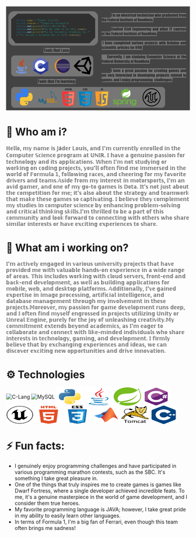 ![texto alternativo](read.me.png)

# 🤔 Who am i?
ℍ𝕖𝕝𝕝𝕠, 𝕞𝕪 𝕟𝕒𝕞𝕖 𝕚𝕤 𝕁á𝕕𝕖𝕣 𝕃𝕠𝕦𝕚𝕤, 𝕒𝕟𝕕 𝕀'𝕞 𝕔𝕦𝕣𝕣𝕖𝕟𝕥𝕝𝕪 𝕖𝕟𝕣𝕠𝕝𝕝𝕖𝕕 𝕚𝕟 𝕥𝕙𝕖 ℂ𝕠𝕞𝕡𝕦𝕥𝕖𝕣 𝕊𝕔𝕚𝕖𝕟𝕔𝕖 𝕡𝕣𝕠𝕘𝕣𝕒𝕞 𝕒𝕥 𝕌ℕ𝕀ℝ. 𝕀 𝕙𝕒𝕧𝕖 𝕒 𝕘𝕖𝕟𝕦𝕚𝕟𝕖 𝕡𝕒𝕤𝕤𝕚𝕠𝕟 𝕗𝕠𝕣 𝕥𝕖𝕔𝕙𝕟𝕠𝕝𝕠𝕘𝕪 𝕒𝕟𝕕 𝕚𝕥𝕤 𝕒𝕡𝕡𝕝𝕚𝕔𝕒𝕥𝕚𝕠𝕟𝕤. 𝕎𝕙𝕖𝕟 𝕀'𝕞 𝕟𝕠𝕥 𝕤𝕥𝕦𝕕𝕪𝕚𝕟𝕘 𝕠𝕣 𝕨𝕠𝕣𝕜𝕚𝕟𝕘 𝕠𝕟 𝕔𝕠𝕕𝕚𝕟𝕘 𝕡𝕣𝕠𝕛𝕖𝕔𝕥𝕤, 𝕪𝕠𝕦'𝕝𝕝 𝕠𝕗𝕥𝕖𝕟 𝕗𝕚𝕟𝕕 𝕞𝕖 𝕚𝕞𝕞𝕖𝕣𝕤𝕖𝕕 𝕚𝕟 𝕥𝕙𝕖 𝕨𝕠𝕣𝕝𝕕 𝕠𝕗 𝔽𝕠𝕣𝕞𝕦𝕝𝕒 𝟙, 𝕗𝕠𝕝𝕝𝕠𝕨𝕚𝕟𝕘 𝕣𝕒𝕔𝕖𝕤, 𝕒𝕟𝕕 𝕔𝕙𝕖𝕖𝕣𝕚𝕟𝕘 𝕗𝕠𝕣 𝕞𝕪 𝕗𝕒𝕧𝕠𝕣𝕚𝕥𝕖 𝕕𝕣𝕚𝕧𝕖𝕣𝕤 𝕒𝕟𝕕 𝕥𝕖𝕒𝕞𝕤.𝔸𝕤𝕚𝕕𝕖 𝕗𝕣𝕠𝕞 𝕞𝕪 𝕚𝕟𝕥𝕖𝕣𝕖𝕤𝕥 𝕚𝕟 𝕞𝕠𝕥𝕠𝕣𝕤𝕡𝕠𝕣𝕥𝕤, 𝕀'𝕞 𝕒𝕟 𝕒𝕧𝕚𝕕 𝕘𝕒𝕞𝕖𝕣, 𝕒𝕟𝕕 𝕠𝕟𝕖 𝕠𝕗 𝕞𝕪 𝕘𝕠-𝕥𝕠 𝕘𝕒𝕞𝕖𝕤 𝕚𝕤 𝔻𝕠𝕥𝕒. 𝕀𝕥'𝕤 𝕟𝕠𝕥 𝕛𝕦𝕤𝕥 𝕒𝕓𝕠𝕦𝕥 𝕥𝕙𝕖 𝕔𝕠𝕞𝕡𝕖𝕥𝕚𝕥𝕚𝕠𝕟 𝕗𝕠𝕣 𝕞𝕖; 𝕚𝕥'𝕤 𝕒𝕝𝕤𝕠 𝕒𝕓𝕠𝕦𝕥 𝕥𝕙𝕖 𝕤𝕥𝕣𝕒𝕥𝕖𝕘𝕪 𝕒𝕟𝕕 𝕥𝕖𝕒𝕞𝕨𝕠𝕣𝕜 𝕥𝕙𝕒𝕥 𝕞𝕒𝕜𝕖 𝕥𝕙𝕖𝕤𝕖 𝕘𝕒𝕞𝕖𝕤 𝕤𝕠 𝕔𝕒𝕡𝕥𝕚𝕧𝕒𝕥𝕚𝕟𝕘. 𝕀 𝕓𝕖𝕝𝕚𝕖𝕧𝕖 𝕥𝕙𝕖𝕪 𝕔𝕠𝕞𝕡𝕝𝕖𝕞𝕖𝕟𝕥 𝕞𝕪 𝕤𝕥𝕦𝕕𝕚𝕖𝕤 𝕚𝕟 𝕔𝕠𝕞𝕡𝕦𝕥𝕖𝕣 𝕤𝕔𝕚𝕖𝕟𝕔𝕖 𝕓𝕪 𝕖𝕟𝕙𝕒𝕟𝕔𝕚𝕟𝕘 𝕡𝕣𝕠𝕓𝕝𝕖𝕞-𝕤𝕠𝕝𝕧𝕚𝕟𝕘 𝕒𝕟𝕕 𝕔𝕣𝕚𝕥𝕚𝕔𝕒𝕝 𝕥𝕙𝕚𝕟𝕜𝕚𝕟𝕘 𝕤𝕜𝕚𝕝𝕝𝕤.𝕀'𝕞 𝕥𝕙𝕣𝕚𝕝𝕝𝕖𝕕 𝕥𝕠 𝕓𝕖 𝕒 𝕡𝕒𝕣𝕥 𝕠𝕗 𝕥𝕙𝕚𝕤 𝕔𝕠𝕞𝕞𝕦𝕟𝕚𝕥𝕪 𝕒𝕟𝕕 𝕝𝕠𝕠𝕜 𝕗𝕠𝕣𝕨𝕒𝕣𝕕 𝕥𝕠 𝕔𝕠𝕟𝕟𝕖𝕔𝕥𝕚𝕟𝕘 𝕨𝕚𝕥𝕙 𝕠𝕥𝕙𝕖𝕣𝕤 𝕨𝕙𝕠 𝕤𝕙𝕒𝕣𝕖 𝕤𝕚𝕞𝕚𝕝𝕒𝕣 𝕚𝕟𝕥𝕖𝕣𝕖𝕤𝕥𝕤 𝕠𝕣 𝕙𝕒𝕧𝕖 𝕖𝕩𝕔𝕚𝕥𝕚𝕟𝕘 𝕖𝕩𝕡𝕖𝕣𝕚𝕖𝕟𝕔𝕖𝕤 𝕥𝕠 𝕤𝕙𝕒𝕣𝕖.
# 🔭 What am i working on?
 𝕀'𝕞 𝕒𝕔𝕥𝕚𝕧𝕖𝕝𝕪 𝕖𝕟𝕘𝕒𝕘𝕖𝕕 𝕚𝕟 𝕧𝕒𝕣𝕚𝕠𝕦𝕤 𝕦𝕟𝕚𝕧𝕖𝕣𝕤𝕚𝕥𝕪 𝕡𝕣𝕠𝕛𝕖𝕔𝕥𝕤 𝕥𝕙𝕒𝕥 𝕙𝕒𝕧𝕖 𝕡𝕣𝕠𝕧𝕚𝕕𝕖𝕕 𝕞𝕖 𝕨𝕚𝕥𝕙 𝕧𝕒𝕝𝕦𝕒𝕓𝕝𝕖 𝕙𝕒𝕟𝕕𝕤-𝕠𝕟 𝕖𝕩𝕡𝕖𝕣𝕚𝕖𝕟𝕔𝕖 𝕚𝕟 𝕒 𝕨𝕚𝕕𝕖 𝕣𝕒𝕟𝕘𝕖 𝕠𝕗 𝕒𝕣𝕖𝕒𝕤. 𝕋𝕙𝕚𝕤 𝕚𝕟𝕔𝕝𝕦𝕕𝕖𝕤 𝕨𝕠𝕣𝕜𝕚𝕟𝕘 𝕨𝕚𝕥𝕙 𝕔𝕝𝕠𝕦𝕕 𝕤𝕖𝕣𝕧𝕖𝕣𝕤, 𝕗𝕣𝕠𝕟𝕥-𝕖𝕟𝕕 𝕒𝕟𝕕 𝕓𝕒𝕔𝕜-𝕖𝕟𝕕 𝕕𝕖𝕧𝕖𝕝𝕠𝕡𝕞𝕖𝕟𝕥, 𝕒𝕤 𝕨𝕖𝕝𝕝 𝕒𝕤 𝕓𝕦𝕚𝕝𝕕𝕚𝕟𝕘 𝕒𝕡𝕡𝕝𝕚𝕔𝕒𝕥𝕚𝕠𝕟𝕤 𝕗𝕠𝕣 𝕞𝕠𝕓𝕚𝕝𝕖, 𝕨𝕖𝕓, 𝕒𝕟𝕕 𝕕𝕖𝕤𝕜𝕥𝕠𝕡 𝕡𝕝𝕒𝕥𝕗𝕠𝕣𝕞𝕤. 𝔸𝕕𝕕𝕚𝕥𝕚𝕠𝕟𝕒𝕝𝕝𝕪, 𝕀'𝕧𝕖 𝕘𝕒𝕚𝕟𝕖𝕕 𝕖𝕩𝕡𝕖𝕣𝕥𝕚𝕤𝕖 𝕚𝕟 𝕚𝕞𝕒𝕘𝕖 𝕡𝕣𝕠𝕔𝕖𝕤𝕤𝕚𝕟𝕘, 𝕒𝕣𝕥𝕚𝕗𝕚𝕔𝕚𝕒𝕝 𝕚𝕟𝕥𝕖𝕝𝕝𝕚𝕘𝕖𝕟𝕔𝕖, 𝕒𝕟𝕕 𝕕𝕒𝕥𝕒𝕓𝕒𝕤𝕖 𝕞𝕒𝕟𝕒𝕘𝕖𝕞𝕖𝕟𝕥 𝕥𝕙𝕣𝕠𝕦𝕘𝕙 𝕞𝕪 𝕚𝕟𝕧𝕠𝕝𝕧𝕖𝕞𝕖𝕟𝕥 𝕚𝕟 𝕥𝕙𝕖𝕤𝕖 𝕡𝕣𝕠𝕛𝕖𝕔𝕥𝕤.𝕄𝕠𝕣𝕖𝕠𝕧𝕖𝕣, 𝕞𝕪 𝕡𝕒𝕤𝕤𝕚𝕠𝕟 𝕗𝕠𝕣 𝕘𝕒𝕞𝕖 𝕕𝕖𝕧𝕖𝕝𝕠𝕡𝕞𝕖𝕟𝕥 𝕣𝕦𝕟𝕤 𝕕𝕖𝕖𝕡, 𝕒𝕟𝕕 𝕀 𝕠𝕗𝕥𝕖𝕟 𝕗𝕚𝕟𝕕 𝕞𝕪𝕤𝕖𝕝𝕗 𝕖𝕟𝕘𝕣𝕠𝕤𝕤𝕖𝕕 𝕚𝕟 𝕡𝕣𝕠𝕛𝕖𝕔𝕥𝕤 𝕦𝕥𝕚𝕝𝕚𝕫𝕚𝕟𝕘 𝕌𝕟𝕚𝕥𝕪 𝕠𝕣 𝕌𝕟𝕣𝕖𝕒𝕝 𝔼𝕟𝕘𝕚𝕟𝕖, 𝕡𝕦𝕣𝕖𝕝𝕪 𝕗𝕠𝕣 𝕥𝕙𝕖 𝕛𝕠𝕪 𝕠𝕗 𝕦𝕟𝕝𝕖𝕒𝕤𝕙𝕚𝕟𝕘 𝕔𝕣𝕖𝕒𝕥𝕚𝕧𝕚𝕥𝕪.𝕄𝕪 𝕔𝕠𝕞𝕞𝕚𝕥𝕞𝕖𝕟𝕥 𝕖𝕩𝕥𝕖𝕟𝕕𝕤 𝕓𝕖𝕪𝕠𝕟𝕕 𝕒𝕔𝕒𝕕𝕖𝕞𝕚𝕔𝕤, 𝕒𝕤 𝕀'𝕞 𝕖𝕒𝕘𝕖𝕣 𝕥𝕠 𝕔𝕠𝕝𝕝𝕒𝕓𝕠𝕣𝕒𝕥𝕖 𝕒𝕟𝕕 𝕔𝕠𝕟𝕟𝕖𝕔𝕥 𝕨𝕚𝕥𝕙 𝕝𝕚𝕜𝕖-𝕞𝕚𝕟𝕕𝕖𝕕 𝕚𝕟𝕕𝕚𝕧𝕚𝕕𝕦𝕒𝕝𝕤 𝕨𝕙𝕠 𝕤𝕙𝕒𝕣𝕖 𝕚𝕟𝕥𝕖𝕣𝕖𝕤𝕥𝕤 𝕚𝕟 𝕥𝕖𝕔𝕙𝕟𝕠𝕝𝕠𝕘𝕪, 𝕘𝕒𝕞𝕚𝕟𝕘, 𝕒𝕟𝕕 𝕕𝕖𝕧𝕖𝕝𝕠𝕡𝕞𝕖𝕟𝕥. 𝕀 𝕗𝕚𝕣𝕞𝕝𝕪 𝕓𝕖𝕝𝕚𝕖𝕧𝕖 𝕥𝕙𝕒𝕥 𝕓𝕪 𝕖𝕩𝕔𝕙𝕒𝕟𝕘𝕚𝕟𝕘 𝕖𝕩𝕡𝕖𝕣𝕚𝕖𝕟𝕔𝕖𝕤 𝕒𝕟𝕕 𝕚𝕕𝕖𝕒𝕤, 𝕨𝕖 𝕔𝕒𝕟 𝕕𝕚𝕤𝕔𝕠𝕧𝕖𝕣 𝕖𝕩𝕔𝕚𝕥𝕚𝕟𝕘 𝕟𝕖𝕨 𝕠𝕡𝕡𝕠𝕣𝕥𝕦𝕟𝕚𝕥𝕚𝕖𝕤 𝕒𝕟𝕕 𝕕𝕣𝕚𝕧𝕖 𝕚𝕟𝕟𝕠𝕧𝕒𝕥𝕚𝕠𝕟.
# ⚙️ Technologies
<p align="left">
  <img align="center" height=50em width=75em alt="C-Lang" src="https://cdn.jsdelivr.net/gh/devicons/devicon/icons/c/c-original.svg" />
  <img align="center" height=50em width=75em alt="MySQL" src="https://cdn.jsdelivr.net/gh/devicons/devicon/icons/mysql/mysql-original.svg" />
  <img align="center" height=50em width=75em alt="Python" src="https://github.com/devicons/devicon/blob/v2.15.1/icons/python/python-original.svg" />
  <img align="center" height=50em width=75em alt="Java" src= "https://github.com/devicons/devicon/blob/master/icons/java/java-original.svg" />
  <img align="center" height=50em width=75em alt="SpringBoot" src= "https://github.com/devicons/devicon/blob/master/icons/spring/spring-original.svg" />
<img align="center" height=50em width=75em alt="Csharp" src= https://github.com/devicons/devicon/blob/master/icons/csharp/csharp-original.svg  />
  <img align="center" height=50em width=75em alt="Unreal Engine" src= "https://github.com/devicons/devicon/blob/master/icons/unrealengine/unrealengine-original.svg" />
  <img align="center" height=50em width=75em alt="HTML" src= "https://github.com/devicons/devicon/blob/master/icons/html5/html5-plain-wordmark.svg" />
  <img align="center" height=50em width=75em alt="CSS" src= "https://github.com/devicons/devicon/blob/master/icons/css3/css3-original-wordmark.svg" />
 <img align="center" height=50em width=75em alt="matlab" src= "https://github.com/devicons/devicon/blob/master/icons/matlab/matlab-original.svg" />
 <img align="center" height=50em width=75em alt="tomcat" src= "https://github.com/devicons/devicon/blob/master/icons/tomcat/tomcat-original-wordmark.svg" />
 <img align="center" height=50em width=75em alt="cplusplus" src= "https://github.com/devicons/devicon/blob/master/icons/cplusplus/cplusplus-plain.svg" />
</p>



# ⚡ Fun facts: 
- I genuinely enjoy programming challenges and have participated in various programming marathon contests, such as the SBC. It's something I take great pleasure in.
- One of the things that truly inspires me to create games is games like Dwarf Fortress, where a single developer achieved incredible feats. To me, it's a genuine masterpiece in the world of game development, and I consider them true heroes.
- My favorite programming language is JAVA; however, I take great pride in my ability to easily learn other languages.
- In terms of Formula 1, I'm a big fan of Ferrari, even though this team often brings me sadness!

